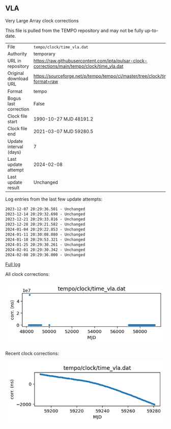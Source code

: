 
## VLA

Very Large Array clock corrections

This file is pulled from the TEMPO repository and may not be fully
up-to-date. 

|     |     |
|:--- |:--- |
| File | `tempo/clock/time_vla.dat` |
| Authority | temporary |
| URL in repository | <https://raw.githubusercontent.com/ipta/pulsar-clock-corrections/main/tempo/clock/time_vla.dat> |
| Original download URL | <https://sourceforge.net/p/tempo/tempo/ci/master/tree/clock/time_vla.dat?format=raw> |
| Format | tempo |
| Bogus last correction | False |
| Clock file start | 1990-10-27 MJD 48191.2 |
| Clock file end | 2021-03-07 MJD 59280.5 |
| Update interval (days) | 7 |
| Last update attempt | 2024-02-08 |
| Last update result | Unchanged |

Log entries from the last few update attempts:
```
2023-12-07 20:29:36.501 - Unchanged
2023-12-14 20:29:32.698 - Unchanged
2023-12-21 20:29:33.816 - Unchanged
2023-12-28 20:29:21.582 - Unchanged
2024-01-04 20:29:22.853 - Unchanged
2024-01-11 20:30:08.080 - Unchanged
2024-01-18 20:29:53.321 - Unchanged
2024-01-25 20:29:30.261 - Unchanged
2024-02-01 20:29:30.342 - Unchanged
2024-02-08 20:29:36.000 - Unchanged
```
[Full log](https://raw.githubusercontent.com/ipta/pulsar-clock-corrections/main/log/tempo/clock/time_vla.dat.log)


All clock corrections:

![plot of all clock corrections](time_vla.dat.png "All corrections")

Recent clock corrections:

![plot of recent clock corrections](time_vla.dat.short.png "Recent corrections")


